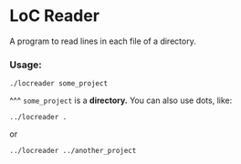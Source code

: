 # LoC Reader

A program to read lines in each file of a directory.

### Usage:

```
./locreader some_project
```
^^^ ```some_project``` is a **directory.** 
You can also use dots, like:

```
../locreader .
```

or

```
../locreader ../another_project
```